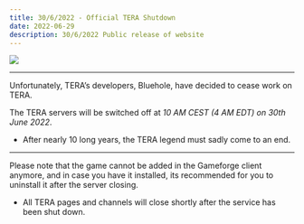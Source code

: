 ```yaml
---
title: 30/6/2022 - Official TERA Shutdown
date: 2022-06-29   
description: 30/6/2022 Public release of website
---
```

![](https://i.imgur.com/oNYFN6j.png)

<hr/>

Unfortunately, TERA’s developers, Bluehole, have decided to cease work on TERA.

The TERA servers will be switched off at *10 AM CEST (4 AM EDT) on 30th June 2022*. 
- After nearly 10 long years, the TERA legend must sadly come to an end.

<hr/>

Please note that the game cannot be added in the Gameforge client anymore, and in case you have it installed, its recommended for you to uninstall it after the server closing.
- All TERA pages and channels will close shortly after the service has been shut down.